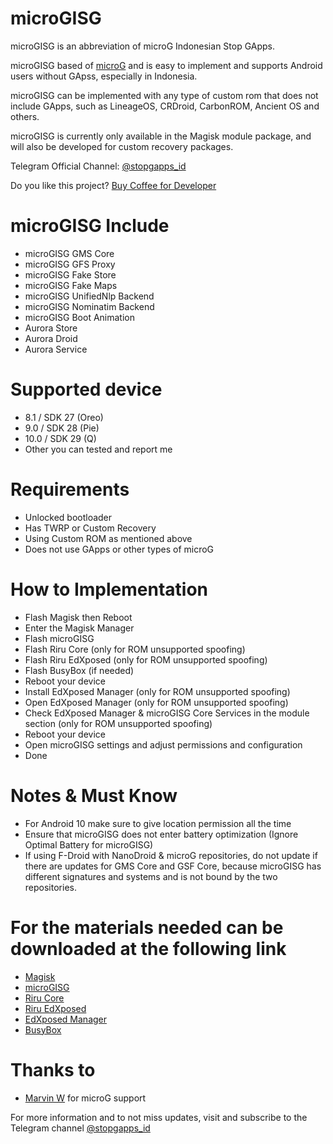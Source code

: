 # microGISG
microGISG is an abbreviation of microG Indonesian Stop GApps.

microGISG based of [microG] and is easy to implement and supports Android users without GApss, especially in Indonesia.

microGISG can be implemented with any type of custom rom that does not include GApps, such as LineageOS, CRDroid, CarbonROM, Ancient OS and others.

microGISG is currently only available in the Magisk module package, and will also be developed for custom recovery packages.

Telegram Official Channel: [@stopgapps_id]

Do you like this project? [Buy Coffee for Developer]

# microGISG Include
* microGISG GMS Core
* microGISG GFS Proxy
* microGISG Fake Store
* microGISG Fake Maps
* microGISG UnifiedNlp Backend
* microGISG Nominatim Backend
* microGISG Boot Animation
* Aurora Store
* Aurora Droid
* Aurora Service

# Supported device
* 8.1 / SDK 27 (Oreo)
* 9.0 / SDK 28 (Pie)
* 10.0 / SDK 29 (Q)
* Other you can tested and report me

# Requirements
* Unlocked bootloader
* Has TWRP or Custom Recovery
* Using Custom ROM as mentioned above
* Does not use GApps or other types of microG

# How to Implementation
* Flash Magisk then Reboot
* Enter the Magisk Manager
* Flash microGISG
* Flash Riru Core (only for ROM unsupported spoofing)
* Flash Riru EdXposed (only for ROM unsupported spoofing)
* Flash BusyBox (if needed)
* Reboot your device
* Install EdXposed Manager (only for ROM unsupported spoofing)
* Open EdXposed Manager (only for ROM unsupported spoofing)
* Check EdXposed Manager & microGISG Core Services in the module section (only for ROM unsupported spoofing)
* Reboot your device
* Open microGISG settings and adjust permissions and configuration
* Done

# Notes & Must Know
* For Android 10 make sure to give location permission all the time
* Ensure that microGISG does not enter battery optimization (Ignore Optimal Battery for microGISG)
* If using F-Droid with NanoDroid & microG repositories, do not update if there are updates for GMS Core and GSF Core, because microGISG has different signatures and systems and is not bound by the two repositories.

# For the materials needed can be downloaded at the following link
* [Magisk]
* [microGISG]
* [Riru Core]
* [Riru EdXposed]
* [EdXposed Manager]
* [BusyBox]

# Thanks to
* [Marvin W] for microG support

For more information and to not miss updates, visit and subscribe to the Telegram channel [@stopgapps_id]

[@stopgapps_id]: <https://t.me/@stopgapps_id>
[Magisk]: <https://github.com/topjohnwu/Magisk>
[microGISG]: <https://github.com/ronnayryukay/microGISG>
[Riru Core]: <https://github.com/RikkaApps/Riru/releases>
[Riru EdXposed]: <https://github.com/ElderDrivers/EdXposed/releases>
[EdXposed Manager]: <https://github.com/ElderDrivers/EdXposedManager/releases>
[BusyBox]: <https://github.com/Magisk-Modules-Repo/busybox-ndk>
[Marvin W]: <https://github.com/mar-v-in>

[microG]: <https://github.com/microg>

[Buy Coffee for Developer]: <https://www.paypal.me/ronidianpatisa>


